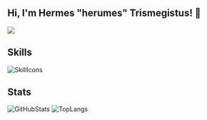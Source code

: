 ## Hi, I'm Hermes "herumes" Trismegistus! 👋

![](https://komarev.com/ghpvc/?username=herumes&color=blueviolet&label=You+are+visitor+%23&style=for-the-badge)

## Skills

![SkillIcons](https://skillicons.dev/icons?i=py,html,css,js,git,github,regex,bots,aws,mongodb,gcp)

## Stats

![GitHubStats](https://github-readme-stats.vercel.app/api?username=herumes&show_icons=true&title_color=blueviolet&bg_color=00000000&icon_color=blueviolet&hide_border=true&text_color=AFE1AF&card_width=350)
![TopLangs](https://github-readme-stats.vercel.app/api/top-langs/?username=herumes&layout=compact&title_color=blueviolet&bg_color=00000000&icon_color=blueviolet&hide_border=true&text_color=AFE1AF&card_width=350)

<!--
**herumes/herumes** is a ✨ _special_ ✨ repository because its `README.md` (this file) appears on your GitHub profile.

Here are some ideas to get you started:

- 🔭 I’m currently working on ...
- 🌱 I’m currently learning ...
- 👯 I’m looking to collaborate on ...
- 🤔 I’m looking for help with ...
- 💬 Ask me about ...
- 📫 How to reach me: ...
- 😄 Pronouns: ...
- ⚡ Fun fact: ...
-->

